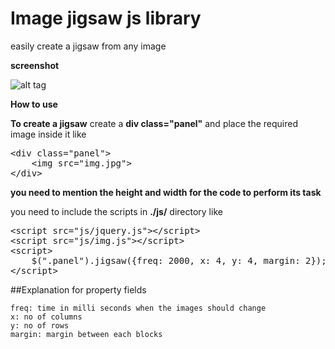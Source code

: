 Image jigsaw js library
================================================
easily create a jigsaw from any image

**screenshot**

![alt tag](http://cistoner.org/sample/image-jigsaw/screenshot/screenshot.png)


**How to use**

**To create a jigsaw**
create a **div class="panel"** and place the required image inside it like
<pre>
&#60div class="panel">
	&#60img src="img.jpg">
&#60/div>
</pre>
**you need to mention the height and width for the code to perform its task**


you need to include the scripts in **./js/** directory like
<pre>
&#60script src="js/jquery.js">&#60/script>
&#60script src="js/img.js">&#60/script>
&#60script>
	$(".panel").jigsaw({freq: 2000, x: 4, y: 4, margin: 2});
&#60/script>
</pre>

##Explanation for property fields
```
freq: time in milli seconds when the images should change
x: no of columns
y: no of rows
margin: margin between each blocks
```


